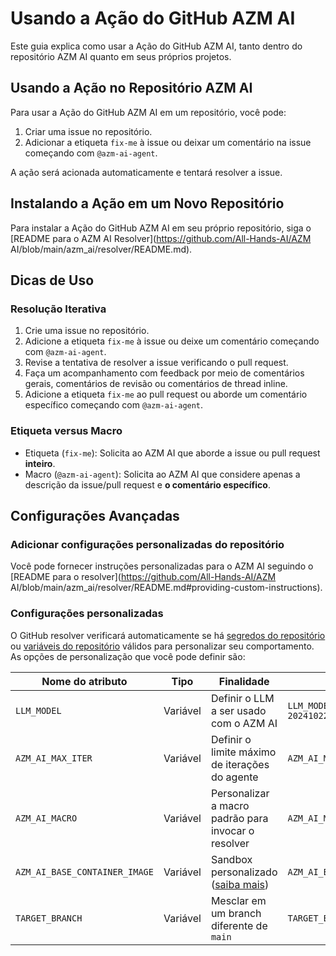 # Usando a Ação do GitHub AZM AI

Este guia explica como usar a Ação do GitHub AZM AI, tanto dentro do repositório AZM AI quanto em seus próprios projetos.

## Usando a Ação no Repositório AZM AI

Para usar a Ação do GitHub AZM AI em um repositório, você pode:

1. Criar uma issue no repositório.
2. Adicionar a etiqueta `fix-me` à issue ou deixar um comentário na issue começando com `@azm-ai-agent`.

A ação será acionada automaticamente e tentará resolver a issue.

## Instalando a Ação em um Novo Repositório

Para instalar a Ação do GitHub AZM AI em seu próprio repositório, siga o [README para o AZM AI Resolver](https://github.com/All-Hands-AI/AZM AI/blob/main/azm_ai/resolver/README.md).

## Dicas de Uso

### Resolução Iterativa

1. Crie uma issue no repositório.
2. Adicione a etiqueta `fix-me` à issue ou deixe um comentário começando com `@azm-ai-agent`.
3. Revise a tentativa de resolver a issue verificando o pull request.
4. Faça um acompanhamento com feedback por meio de comentários gerais, comentários de revisão ou comentários de thread inline.
5. Adicione a etiqueta `fix-me` ao pull request ou aborde um comentário específico começando com `@azm-ai-agent`.

### Etiqueta versus Macro

- Etiqueta (`fix-me`): Solicita ao AZM AI que aborde a issue ou pull request **inteiro**.
- Macro (`@azm-ai-agent`): Solicita ao AZM AI que considere apenas a descrição da issue/pull request e **o comentário específico**.

## Configurações Avançadas

### Adicionar configurações personalizadas do repositório

Você pode fornecer instruções personalizadas para o AZM AI seguindo o [README para o resolver](https://github.com/All-Hands-AI/AZM AI/blob/main/azm_ai/resolver/README.md#providing-custom-instructions).

### Configurações personalizadas

O GitHub resolver verificará automaticamente se há [segredos do repositório](https://docs.github.com/en/actions/security-for-github-actions/security-guides/using-secrets-in-github-actions?tool=webui#creating-secrets-for-a-repository) ou [variáveis do repositório](https://docs.github.com/en/actions/writing-workflows/choosing-what-your-workflow-does/store-information-in-variables#creating-configuration-variables-for-a-repository) válidos para personalizar seu comportamento.
As opções de personalização que você pode definir são:

| **Nome do atributo**             | **Tipo** | **Finalidade**                                                                                       | **Exemplo**                                        |
| -------------------------------- | -------- | --------------------------------------------------------------------------------------------------- | -------------------------------------------------- |
| `LLM_MODEL`                      | Variável | Definir o LLM a ser usado com o AZM AI                                                           | `LLM_MODEL="anthropic/claude-3-5-sonnet-20241022"` |
| `AZM_AI_MAX_ITER`             | Variável | Definir o limite máximo de iterações do agente                                                      | `AZM_AI_MAX_ITER=10`                            |
| `AZM_AI_MACRO`                | Variável | Personalizar a macro padrão para invocar o resolver                                                 | `AZM_AI_MACRO=@resolveit`                       |
| `AZM_AI_BASE_CONTAINER_IMAGE` | Variável | Sandbox personalizado ([saiba mais](https://docs.all-hands.dev/modules/usage/how-to/custom-sandbox-guide)) | `AZM_AI_BASE_CONTAINER_IMAGE="custom_image"`    |
| `TARGET_BRANCH`                  | Variável | Mesclar em um branch diferente de `main`                                                            | `TARGET_BRANCH="dev"`                              |
